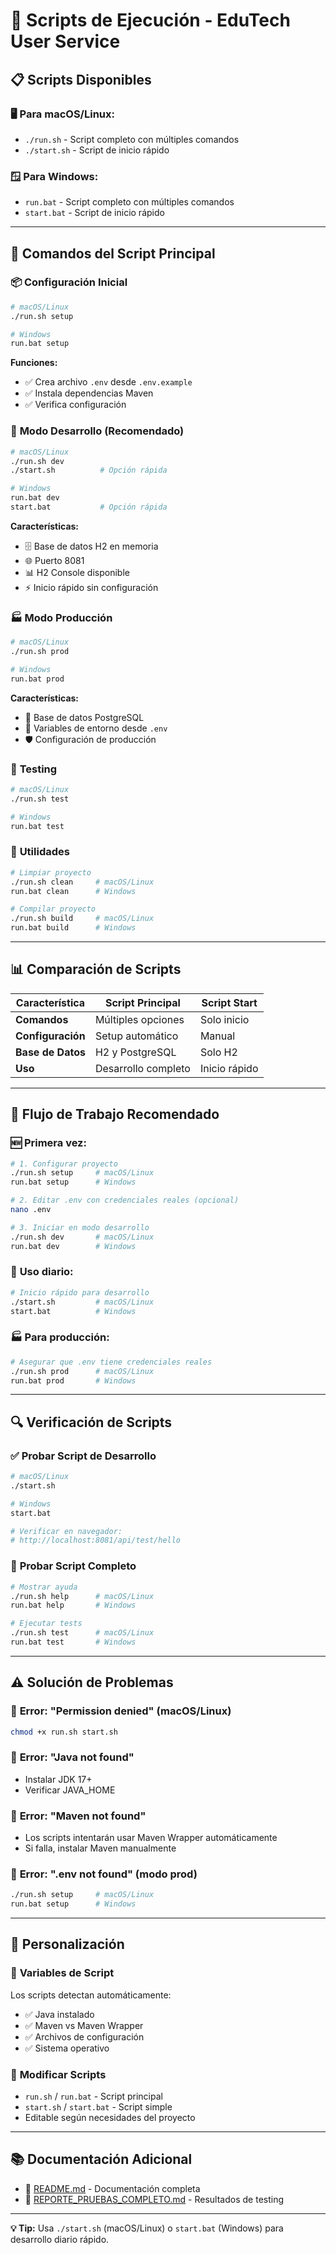 # 🚀 Scripts de Ejecución - EduTech User Service

## 📋 **Scripts Disponibles**

### 🖥️ **Para macOS/Linux:**
- `./run.sh` - Script completo con múltiples comandos
- `./start.sh` - Script de inicio rápido

### 🪟 **Para Windows:**
- `run.bat` - Script completo con múltiples comandos  
- `start.bat` - Script de inicio rápido

---

## 🔧 **Comandos del Script Principal**

### 📦 **Configuración Inicial**
```bash
# macOS/Linux
./run.sh setup

# Windows
run.bat setup
```
**Funciones:**
- ✅ Crea archivo `.env` desde `.env.example`
- ✅ Instala dependencias Maven
- ✅ Verifica configuración

### 🚀 **Modo Desarrollo (Recomendado)**
```bash
# macOS/Linux
./run.sh dev
./start.sh          # Opción rápida

# Windows  
run.bat dev
start.bat           # Opción rápida
```
**Características:**
- 🗄️ Base de datos H2 en memoria
- 🌐 Puerto 8081
- 📊 H2 Console disponible
- ⚡ Inicio rápido sin configuración

### 🏭 **Modo Producción**
```bash
# macOS/Linux
./run.sh prod

# Windows
run.bat prod
```
**Características:**
- 🐘 Base de datos PostgreSQL
- 🔐 Variables de entorno desde `.env`
- 🛡️ Configuración de producción

### 🧪 **Testing**
```bash
# macOS/Linux
./run.sh test

# Windows
run.bat test
```

### 🧹 **Utilidades**
```bash
# Limpiar proyecto
./run.sh clean     # macOS/Linux
run.bat clean      # Windows

# Compilar proyecto
./run.sh build     # macOS/Linux
run.bat build      # Windows
```

---

## 📊 **Comparación de Scripts**

| Característica | Script Principal | Script Start |
|----------------|------------------|--------------|
| **Comandos** | Múltiples opciones | Solo inicio |
| **Configuración** | Setup automático | Manual |
| **Base de Datos** | H2 y PostgreSQL | Solo H2 |
| **Uso** | Desarrollo completo | Inicio rápido |

---

## 🎯 **Flujo de Trabajo Recomendado**

### 🆕 **Primera vez:**
```bash
# 1. Configurar proyecto
./run.sh setup     # macOS/Linux
run.bat setup      # Windows

# 2. Editar .env con credenciales reales (opcional)
nano .env

# 3. Iniciar en modo desarrollo
./run.sh dev       # macOS/Linux
run.bat dev        # Windows
```

### 📅 **Uso diario:**
```bash
# Inicio rápido para desarrollo
./start.sh         # macOS/Linux
start.bat          # Windows
```

### 🏭 **Para producción:**
```bash
# Asegurar que .env tiene credenciales reales
./run.sh prod      # macOS/Linux
run.bat prod       # Windows
```

---

## 🔍 **Verificación de Scripts**

### ✅ **Probar Script de Desarrollo**
```bash
# macOS/Linux
./start.sh

# Windows
start.bat

# Verificar en navegador:
# http://localhost:8081/api/test/hello
```

### 🧪 **Probar Script Completo**
```bash
# Mostrar ayuda
./run.sh help      # macOS/Linux
run.bat help       # Windows

# Ejecutar tests
./run.sh test      # macOS/Linux
run.bat test       # Windows
```

---

## ⚠️ **Solución de Problemas**

### 🚫 **Error: "Permission denied" (macOS/Linux)**
```bash
chmod +x run.sh start.sh
```

### 🚫 **Error: "Java not found"**
- Instalar JDK 17+
- Verificar JAVA_HOME

### 🚫 **Error: "Maven not found"**
- Los scripts intentarán usar Maven Wrapper automáticamente
- Si falla, instalar Maven manualmente

### 🚫 **Error: ".env not found" (modo prod)**
```bash
./run.sh setup     # macOS/Linux
run.bat setup      # Windows
```

---

## 📝 **Personalización**

### 🔧 **Variables de Script**
Los scripts detectan automáticamente:
- ✅ Java instalado
- ✅ Maven vs Maven Wrapper
- ✅ Archivos de configuración
- ✅ Sistema operativo

### 🎨 **Modificar Scripts**
- `run.sh` / `run.bat` - Script principal
- `start.sh` / `start.bat` - Script simple
- Editable según necesidades del proyecto

---

## 📚 **Documentación Adicional**

- 📖 [README.md](README.md) - Documentación completa
- 🧪 [REPORTE_PRUEBAS_COMPLETO.md](Reporte_Pruebas_.md) - Resultados de testing

---

**💡 Tip:** Usa `./start.sh` (macOS/Linux) o `start.bat` (Windows) para desarrollo diario rápido.
